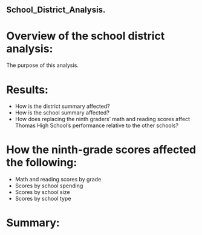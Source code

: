 ## School_District_Analysis.

# Overview of the school district analysis: 
The purpose of this analysis.

# Results:
- How is the district summary affected?
- How is the school summary affected?
- How does replacing the ninth graders’ math and reading scores affect Thomas High School’s performance relative to the other schools?

# How the ninth-grade scores affected the following:
- Math and reading scores by grade
- Scores by school spending
- Scores by school size
- Scores by school type

# Summary:
